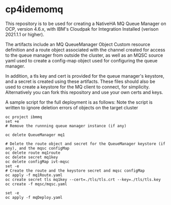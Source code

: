 # cp4idemomq

This repository is to be used for creating a NativeHA MQ Queue Manager on OCP, version 4.6.x, with IBM's Cloudpak for Integration Installed (verison 2021.1.1 or higher).

The artifacts include an MQ QueueManager Object Custom resource definition and
a route object associated with the channel created for access to the queue manager from outside the cluster, as well as an MQSC source yaml used to create a config-map object used for configuring the queue manager. 

In addition, a tls key and cert is provided for the queue manager's keystore, and a secret is created 
using these artifacts. These files should also be used to create a keystore for the MQ client to connect, for simplicity.
Alternatively you can fork this repository and use your own certs and keys.

A sample script for the full deployment is as follows:
Note the script is written to ignore deletion errors of objects on the target cluster 
```
oc project ibmmq 
set +e
# Remove the runnning queue manager instance (if any)

oc delete QueueManager mq1

# Delete the route object and secret for the QueueManager keystore (if any), and the mqsc configMap
oc delete route mq1route
oc delete secret mq1key
oc delete configMap ivt-mqsc
set -e
# Create the route and the keystore secret and mqsc configMap
oc apply -f mq1Route.yaml
oc create secret tls mq1key --cert=./tls/tls.crt --key=./tls/tls.key
oc create -f mqsc/mqsc.yaml

set -e
oc apply -f mqDeploy.yaml
```

